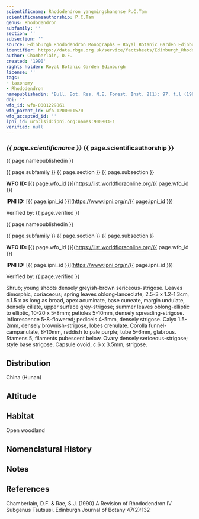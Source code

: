 ```yaml
---
scientificname: Rhododendron yangmingshanense P.C.Tam
scientificnameauthorship: P.C.Tam
genus: Rhododendron
subfamily: ''
section: ''
subsection: ''
source: Edinburgh Rhododendron Monographs – Royal Botanic Garden Edinburgh
identifier: https://data.rbge.org.uk/service/factsheets/Edinburgh_Rhododendron_Monographs.xhtml
author: Chamberlain, D.F.
created: '1990'
rights holder: Royal Botanic Garden Edinburgh
license: ''
tags:
- taxonomy
- Rhododendron
namepublishedin: 'Bull. Bot. Res. N.E. Forest. Inst. 2(1): 97, t.l (1982)'
doi: ''
wfo_id: wfo-0001229861
wfo_parent_id: wfo-1200001570
wfo_accepted_id: ''
ipni_id: urn:lsid:ipni.org:names:900803-1
verified: null
---
```

### _{{ page.scientificname }}_ {{ page.scientificauthorship }}
 {{ page.namepublishedin }}

{{ page.subfamily }} {{ page.section }} {{ page.subsection }}

**WFO ID:** [{{ page.wfo_id }}](https://list.worldfloraonline.org/{{ page.wfo_id }})

**IPNI ID:** [{{ page.ipni_id }}](https://www.ipni.org/n/{{ page.ipni_id }})

Verified by: {{ page.verified }}

 {{ page.namepublishedin }}

{{ page.subfamily }} {{ page.section }} {{ page.subsection }}

**WFO ID:** [{{ page.wfo_id }}](https://list.worldfloraonline.org/{{ page.wfo_id }})

**IPNI ID:** [{{ page.ipni_id }}](https://www.ipni.org/n/{{ page.ipni_id }})

Verified by: {{ page.verified }}



Shrub; young shoots densely greyish-brown sericeous-strigose. Leaves dimorphic, coriaceous; spring leaves oblong-lanceolate, 2.5-3 x 1.2-1.3cm, c.1.5 x as long as broad, apex acuminate, base cuneate, margin undulate, densely ciliate, upper surface grey-strigose; summer leaves oblong-elliptic to elliptic, 10-20 x 5-8mm; petioles 5-10mm, densely spreading-strigose. Inflorescence 5-8-flowered; pedicels 4-5mm, densely strigose. Calyx 1.5-2mm, densely brownish-strigose, lobes crenulate. Corolla funnel-campanulate, 8-10mm, reddish to pale purple; tube 5-6mm, glabrous. Stamens 5, filaments pubescent below. Ovary densely sericeous-strigose; style base strigose. Capsule ovoid, c.6 x 3.5mm, strigose.

## Distribution
China (Hunan)

## Altitude


## Habitat
Open woodland

## Nomenclatural History

                       
## Notes


## References

Chamberlain, D.F. & Rae, S.J. (1990) A Revision of Rhododendron IV Subgenus Tsutsusi. Edinburgh Journal of Botany 47(2):132

